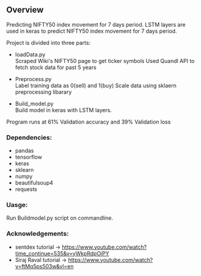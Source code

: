 ## Overview
Predicting NIFTY50 index movement for 7 days period.
LSTM layers are used in keras to predict NIFTY50 index movement for 7 days period.

Project is divided into three parts:</br>
* loadData.py</br>
Scraped Wiki's NIFTY50 page to get ticker symbols
Used Quandl API to fetch stock data for past 5 years

* Preprocess.py</br>
Label training data as 0(sell) and 1(buy)
Scale data using sklaern preprocessing libarary

* Build_model.py</br>
Build model in keras with LSTM layers.

Program runs at 61% Validation accuracy and 39% Validation loss

### Dependencies:
* pandas
* tensorflow
* keras
* sklearn
* numpy
* beautifulsoup4
* requests

### Uasge:
Run Buildmodel.py script on commandline.

### Acknowledgements:
* sentdex tutorial -> https://www.youtube.com/watch?time_continue=535&v=yWkpRdpOiPY
* Siraj Raval tutorial -> https://www.youtube.com/watch?v=ftMq5ps503w&vl=en
